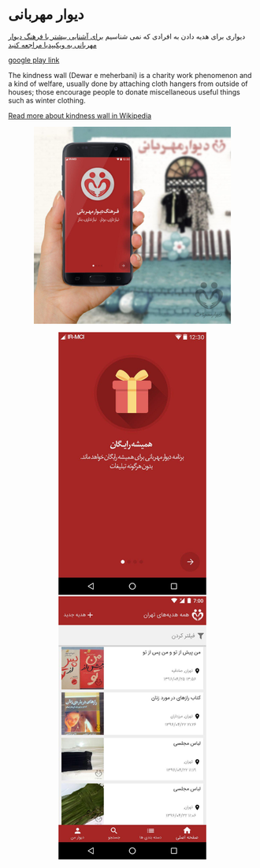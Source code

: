 # دیوار مهربانی
دیواری برای هدیه دادن به افرادی که نمی شناسیم
[برای آشنایی بیشتر با فرهنگ دیوار مهربانی به ویکیپدیا مراجعه کنید](https://fa.wikipedia.org/wiki/%D8%AF%DB%8C%D9%88%D8%A7%D8%B1_%D9%85%D9%87%D8%B1%D8%A8%D8%A7%D9%86%DB%8C)

<a href="https://play.google.com/store/apps/details?id=ir.kindnesswall"> google play link </a>

The kindness wall (Dewar e meherbani) is a charity work phenomenon and a kind of welfare, usually done by attaching cloth hangers from outside of houses; those encourage people to donate miscellaneous useful things such as winter clothing. 

[Read more about kindness wall in Wikipedia](https://en.wikipedia.org/wiki/Wall_of_kindness)

<p align="center">
  <img src="img1.jpg" width="400"/>
</p>

<p align="center">
  <img src="img2.jpg" width="300"/>
  <img src="img3.jpg" width="300"/>
</p>
